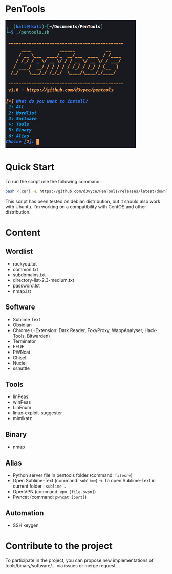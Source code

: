 # PenTools

![terminal](https://github.com/d3vyce/PenTools/blob/main/images/terminal.png)

# Quick Start

To run the script use the following command:
```Bash
bash <(curl -L https://github.com/d3vyce/PenTools/releases/latest/download/pentools.sh)
```
This script has been tested on debian distribution, but it should also work with Ubuntu.
I'm working on a compatibility with CentOS and other distribution.

# Content
## Wordlist
- rockyou.txt
- common.txt
- subdomains.txt
- directory-list-2.3-medium.txt
- password.lst
- nmap.lst

## Software
- Sublime Text
- Obsidian
- Chrome (+Extension: Dark Reader, FoxyProxy, WappAnalyser, Hack-Tools, Bitwarden)
- Terminator
- FFUF
- PWNcat
- Chisel
- Nuclei
- sshuttle

## Tools
- linPeas
- winPeas
- LinEnum
- linux-exploit-suggester
- mimikatz

## Binary
- nmap

## Alias
- Python server file in pentools folder (command: `filesrv`)
- Open Sublime-Text (command: `sublime`) -> To open Sublime-Text in current folder : `sublime .`
- OpenVPN (command: `vpn [file.ovpn]`)
- Pwncat (command: `pwncat [port]`)

## Automation
- SSH keygen

# Contribute to the project
To participate in the project, you can propose new implementations of tools/binary/software/... via issues or merge request.
